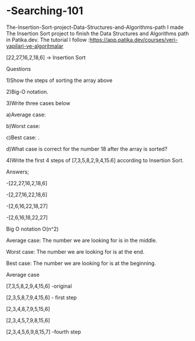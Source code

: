 # -Searching-101

The-Insertion-Sort-project-Data-Structures-and-Algorithms-path
I made The Insertion Sort project to finish the Data Structures and Algorithms path in Patika.dev.
The tutorial I follow :https://app.patika.dev/courses/veri-yapilari-ve-algoritmalar



[22,27,16,2,18,6] -> Insertion Sort

Questions

1)Show the steps of sorting the array above

2)Big-O notation.

3)Write three cases below

a)Average case:

b)Worst case:

c)Best case: .

d)What case is correct for the number 18 after the array is sorted?

4)Write the first 4 steps of [7,3,5,8,2,9,4,15.6] according to Insertion Sort.

Answers;

-[22,27,16,2,18,6]

-[2,27,16,22,18,6]

-[2,6,16,22,18,27]

-[2,6,16,18,22,27]

Big O notation O(n^2)

Average case: The number we are looking for is in the middle.

Worst case: The number we are looking for is at the end.

Best case: The number we are looking for is at the beginning.

Average case

[7,3,5,8,2,9,4,15,6] -original

[2,3,5,8,7,9,4,15,6] - first step

[2,3,4,8,7,9,5,15,6]

[2,3,4,5,7,9,8,15,6]

[2,3,4,5,6,9,8,15,7] -fourth step
